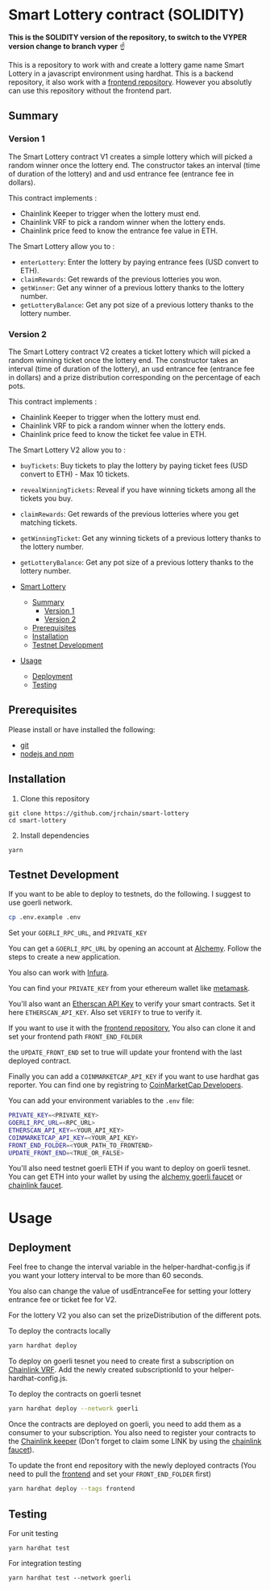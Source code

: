 # Smart Lottery contract (SOLIDITY)

**This is the SOLIDITY version of the repository, to switch to the VYPER version change to branch vyper** :point_up:

This is a repository to work with and create a lottery game name Smart Lottery in a javascript environment using hardhat.
This is a backend repository, it also work with a [frontend repository](https://github.com/jrchain/smart-lottery-front-end). However you absolutly can use this repository without the frontend part.

## Summary

### Version 1

The Smart Lottery contract V1 creates a simple lottery which will picked a random winner once the lottery end.
The constructor takes an interval (time of duration of the lottery) and and usd entrance fee (entrance fee in dollars).

This contract implements :

- Chainlink Keeper to trigger when the lottery must end.
- Chainlink VRF to pick a random winner when the lottery ends.
- Chainlink price feed to know the entrance fee value in ETH.

The Smart Lottery allow you to :

- `enterLottery`: Enter the lottery by paying entrance fees (USD convert to ETH).
- `claimRewards`: Get rewards of the previous lotteries you won.
- `getWinner`: Get any winner of a previous lottery thanks to the lottery number.
- `getLotteryBalance`: Get any pot size of a previous lottery thanks to the lottery number.

### Version 2

The Smart Lottery contract V2 creates a ticket lottery which will picked a random winning ticket once the lottery end.
The constructor takes an interval (time of duration of the lottery), an usd entrance fee (entrance fee in dollars) and a prize distribution corresponding on the percentage of each pots.

This contract implements :

- Chainlink Keeper to trigger when the lottery must end.
- Chainlink VRF to pick a random winner when the lottery ends.
- Chainlink price feed to know the ticket fee value in ETH.

The Smart Lottery V2 allow you to :

- `buyTickets`: Buy tickets to play the lottery by paying ticket fees (USD convert to ETH) - Max 10 tickets.
- `revealWinningTickets`: Reveal if you have winning tickets among all the tickets you buy.
- `claimRewards`: Get rewards of the previous lotteries where you get matching tickets.
- `getWinningTicket`: Get any winning tickets of a previous lottery thanks to the lottery number.
- `getLotteryBalance`: Get any pot size of a previous lottery thanks to the lottery number.

- [Smart Lottery](#smart-lottery-contract)
  - [Summary](#summary)
    - [Version 1](#version-1)
    - [Version 2](#version-2)
  - [Prerequisites](#prerequisites)
  - [Installation](#installation)
  - [Testnet Development](#testnet-development)
- [Usage](#useage)
  - [Deployment](#deployment)
  - [Testing](#testing)

## Prerequisites

Please install or have installed the following:

- [git](https://git-scm.com/book/en/v2/Getting-Started-Installing-Git)
- [nodejs and npm](https://nodejs.org/en/download/)

## Installation

1. Clone this repository

```
git clone https://github.com/jrchain/smart-lottery
cd smart-lottery
```

2. Install dependencies

```
yarn
```

## Testnet Development

If you want to be able to deploy to testnets, do the following. I suggest to use goerli network.

```bash
cp .env.example .env
```

Set your `GOERLI_RPC_URL`, and `PRIVATE_KEY`

You can get a `GOERLI_RPC_URL` by opening an account at [Alchemy](https://www.alchemy.com/). Follow the steps to create a new application.

You also can work with [Infura](https://infura.io/).

You can find your `PRIVATE_KEY` from your ethereum wallet like [metamask](https://metamask.io/).

You'll also want an [Etherscan API Key](https://etherscan.io/apis) to verify your smart contracts. Set it here `ETHERSCAN_API_KEY`. Also set `VERIFY` to true to verify it.

If you want to use it with the [frontend repository](https://github.com/jrchain/smart-lottery-front-end), You also can clone it and set your frontend path `FRONT_END_FOLDER`

the `UPDATE_FRONT_END` set to true will update your frontend with the last deployed contract.

Finally you can add a `COINMARKETCAP_API_KEY` if you want to use hardhat gas reporter. You can find one by registring to [CoinMarketCap Developers](https://pro.coinmarketcap.com/).

You can add your environment variables to the `.env` file:

```bash
PRIVATE_KEY=<PRIVATE_KEY>
GOERLI_RPC_URL=<RPC_URL>
ETHERSCAN_API_KEY=<YOUR_API_KEY>
COINMARKETCAP_API_KEY=<YOUR_API_KEY>
FRONT_END_FOLDER=<YOUR_PATH_TO_FRONTEND>
UPDATE_FRONT_END=<TRUE_OR_FALSE>
```

You'll also need testnet goerli ETH if you want to deploy on goerli tesnet. You can get ETH into your wallet by using the [alchemy goerli faucet](https://goerlifaucet.com/) or [chainlink faucet](https://faucets.chain.link/).

# Usage

## Deployment

Feel free to change the interval variable in the helper-hardhat-config.js if you want your lottery interval to be more than 60 seconds.

You also can change the value of usdEntranceFee for setting your lottery entrance fee or ticket fee for V2.

For the lottery V2 you also can set the prizeDistribution of the different pots.

To deploy the contracts locally

```bash
yarn hardhat deploy
```

To deploy on goerli tesnet you need to create first a subscription on [Chainlink VRF](https://vrf.chain.link/goerli).
Add the newly created subscriptionId to your helper-hardhat-config.js.

To deploy the contracts on goerli tesnet

```bash
yarn hardhat deploy --network goerli
```

Once the contracts are deployed on goerli, you need to add them as a consumer to your subscription.
You also need to register your contracts to the [Chainlink keeper](https://automation.chain.link/goerli) (Don't forget to claim some LINK by using the [chainlink faucet](https://faucets.chain.link/)).

To update the front end repository with the newly deployed contracts (You need to pull the [frontend](https://github.com/jrchain/smart-lottery-front-end) and set your `FRONT_END_FOLDER` first)

```bash
yarn hardhat deploy --tags frontend
```

## Testing

For unit testing

```
yarn hardhat test
```

For integration testing

```
yarn hardhat test --network goerli
```
